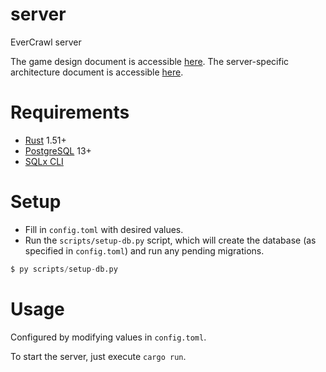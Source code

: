 # server

EverCrawl server

The game design document is accessible [here](./design.md). The server-specific architecture document is accessible [here](./architecture.md).

# Requirements

* [Rust](https://www.rust-lang.org/) 1.51+
* [PostgreSQL](https://www.postgresql.org/) 13+
* [SQLx CLI](https://github.com/launchbadge/sqlx/tree/master/sqlx-cli)

# Setup

* Fill in `config.toml` with desired values.
* Run the `scripts/setup-db.py` script, which will create the database (as specified in `config.toml`) and run any pending migrations.

```s
$ py scripts/setup-db.py
```

# Usage

Configured by modifying values in `config.toml`.

To start the server, just execute `cargo run`.